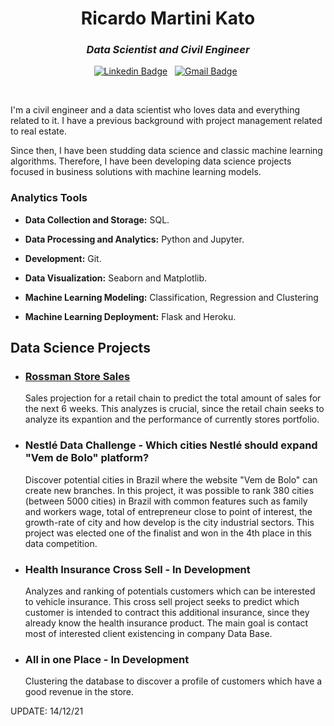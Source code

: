 <h1 align="center">Ricardo Martini Kato</h1>

<h3 align="center"><i>Data Scientist and Civil Engineer</i></h3>

<div align="center">

[![Linkedin Badge](https://img.shields.io/badge/LinkedIn-0077B5?style=flat&logo=linkedin&logoColor=white)](https://www.linkedin.com/in/ricardo-martini-kato/)&nbsp;&nbsp;
[![Gmail Badge](https://img.shields.io/badge/Gmail-D14836?style=flat&logo=gmail&logoColor=white&link=mailto:clebiomojunior@gmail.com)](mailto:kaotcs@gmail.com)&nbsp;&nbsp;

</div>

<br>

I'm a civil engineer and a data scientist who loves data and everything related to it. I have a previous background with project management related to real estate.

Since then, I have been studding data science and classic machine learning algorithms. Therefore, I have been developing data science projects focused in business solutions with machine learning models.

### Analytics Tools

* **Data Collection and Storage:** SQL.

* **Data Processing and Analytics:** Python and Jupyter.

* **Development:** Git.

* **Data Visualization:** Seaborn and Matplotlib.

* **Machine Learning Modeling:** Classification, Regression and Clustering

* **Machine Learning Deployment:** Flask and Heroku.

## Data Science Projects

* ### [Rossman Store Sales](https://github.com/kaotcs/rossmann_sales_prediction)

    Sales projection for a retail chain to predict the total amount of sales for the next 6 weeks. This analyzes is crucial, since the retail chain seeks to analyze its expantion and the performance of currently stores portfolio.
    
* ### Nestlé Data Challenge - Which cities Nestlé should expand "Vem de Bolo" platform?

    Discover potential cities in Brazil where the website "Vem de Bolo" can create new branches. In this project, it was possible to rank 380 cities (between 5000 cities) in Brazil with common features such as family and workers wage, total of entrepreneur close to point of interest, the growth-rate of city and how develop is the city industrial sectors.
    This project was elected one of the finalist and won in the 4th place in this data competition.

* ### Health Insurance Cross Sell - In Development

    Analyzes and ranking of potentials customers which can be interested to vehicle insurance. This cross sell project seeks to predict which customer is intended to contract this additional insurance, since they already know the health insurance product. The main goal is contact most of interested client existencing in company Data Base.

* ### All in one Place - In Development

    Clustering the database to discover a profile of customers which have a good revenue in the store.

UPDATE: 14/12/21

